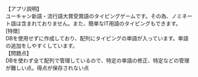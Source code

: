 【アプリ説明】<br/>
ユーキャン新語・流行語大賞受賞語のタイピングゲームです。その為、ノミネート語は含まれておりません。また、簡単なIT用語のタイピングもできます。<br />
[特徴]<br />
DBを使用せずに作成しており、配列にタイピングの単語が入っています。単語の追加をしやすくしています。<br />
【問題点】<br />
DBを使わず全て配列で管理しているので、特定の単語の修正、特定などの管理が難しい点。得点が保存されない点<br />
